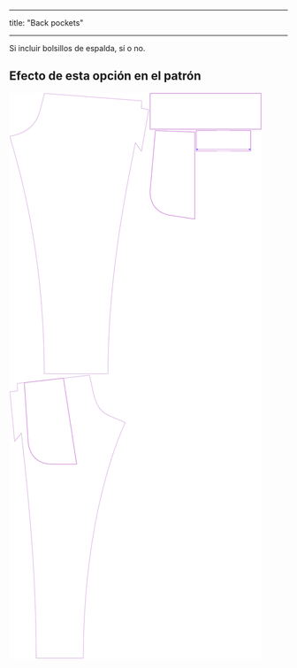- - -
title: "Back pockets"
- - -

Si incluir bolsillos de espalda, sí o no.

## Efecto de esta opción en el patrón

![Esta imagen muestra el efecto de esta opción superponiendo varias variantes que tienen un valor diferente para esta opción](paco_backpockets_sample.svg "Effect of this option on the pattern")
